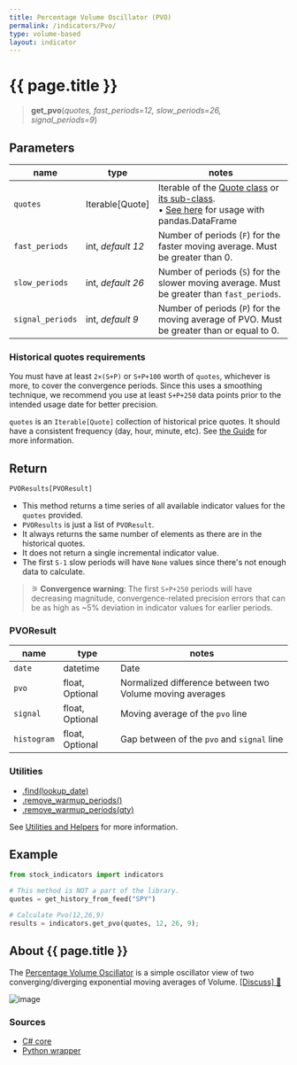 ```yaml
---
title: Percentage Volume Oscillator (PVO)
permalink: /indicators/Pvo/
type: volume-based
layout: indicator
---
```


# {{ page.title }}

><span class="indicator-syntax">**get_pvo**(*quotes, fast_periods=12, slow_periods=26, signal_periods=9*)</span>

## Parameters

| name | type | notes
| -- |-- |--
| `quotes` | Iterable[Quote] | Iterable of the [Quote class]({{site.baseurl}}/guide/#historical-quotes) or [its sub-class]({{site.baseurl}}/guide/#using-custom-quote-classes). <br><span class='qna-dataframe'> • [See here]({{site.baseurl}}/guide/#using-pandasdataframe) for usage with pandas.DataFrame</span>
| `fast_periods` | int, *default 12* | Number of periods (`F`) for the faster moving average.  Must be greater than 0.
| `slow_periods` | int, *default 26* | Number of periods (`S`) for the slower moving average.  Must be greater than `fast_periods`.
| `signal_periods` | int, *default 9* | Number of periods (`P`) for the moving average of PVO.  Must be greater than or equal to 0.

### Historical quotes requirements

You must have at least `2×(S+P)` or `S+P+100` worth of `quotes`, whichever is more, to cover the convergence periods.  Since this uses a smoothing technique, we recommend you use at least `S+P+250` data points prior to the intended usage date for better precision.

`quotes` is an `Iterable[Quote]` collection of historical price quotes.  It should have a consistent frequency (day, hour, minute, etc).  See [the Guide]({{site.baseurl}}/guide/#historical-quotes) for more information.

## Return

```python
PVOResults[PVOResult]
```

- This method returns a time series of all available indicator values for the `quotes` provided.
- `PVOResults` is just a list of `PVOResult`.
- It always returns the same number of elements as there are in the historical quotes.
- It does not return a single incremental indicator value.
- The first `S-1` slow periods will have `None` values since there's not enough data to calculate.

>&#9886; **Convergence warning**: The first `S+P+250` periods will have decreasing magnitude, convergence-related precision errors that can be as high as ~5% deviation in indicator values for earlier periods.

### PVOResult

| name | type | notes
| -- |-- |--
| `date` | datetime | Date
| `pvo` | float, Optional | Normalized difference between two Volume moving averages
| `signal` | float, Optional | Moving average of the `pvo` line
| `histogram` | float, Optional | Gap between of the `pvo` and `signal` line

### Utilities

- [.find(lookup_date)]({{site.baseurl}}/utilities#find-indicator-result-by-date)
- [.remove_warmup_periods()]({{site.baseurl}}/utilities#remove-warmup-periods)
- [.remove_warmup_periods(qty)]({{site.baseurl}}/utilities#remove-warmup-periods)

See [Utilities and Helpers]({{site.baseurl}}/utilities#utilities-for-indicator-results) for more information.

## Example

```python
from stock_indicators import indicators

# This method is NOT a part of the library.
quotes = get_history_from_feed("SPY")

# Calculate Pvo(12,26,9)
results = indicators.get_pvo(quotes, 12, 26, 9);
```

## About {{ page.title }}

The [Percentage Volume Oscillator](https://school.stockcharts.com/doku.php?id=technical_indicators:percentage_volume_oscillator_pvo) is a simple oscillator view of two converging/diverging exponential moving averages of Volume.
[[Discuss] &#128172;]({{site.dotnet.repo}}/discussions/305 "Community discussion about this indicator")

![image]({{site.dotnet.charts}}/Pvo.png)

### Sources

- [C# core]({{site.dotnet.src}}/m-r/Pvo/Pvo.Series.cs)
- [Python wrapper]({{site.python.src}}/pvo.py)
